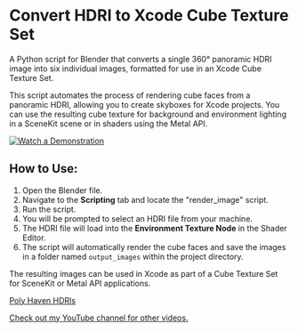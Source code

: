 # Convert HDRI to Xcode Cube Texture Set

A Python script for Blender that converts a single 360° panoramic HDRI image into six individual images, formatted for use in an Xcode Cube Texture Set. 

This script automates the process of rendering cube faces from a panoramic HDRI, allowing you to create skyboxes for Xcode projects. You can use the resulting cube texture for background and environment lighting in a SceneKit scene or in shaders using the Metal API.

[![Watch a Demonstration](https://img.youtube.com/vi/f6Dg8RNBqKY/maxresdefault.jpg)](https://www.youtube.com/watch?v=f6Dg8RNBqKY)

## How to Use:
1. Open the Blender file.
2. Navigate to the **Scripting** tab and locate the "render_image" script.
3. Run the script.
4. You will be prompted to select an HDRI file from your machine.
5. The HDRI file will load into the **Environment Texture Node** in the Shader Editor.
6. The script will automatically render the cube faces and save the images in a folder named `output_images` within the project directory.

The resulting images can be used in Xcode as part of a Cube Texture Set for SceneKit or Metal API applications.

[Poly Haven HDRIs](https://polyhaven.com/hdris)

[Check out my YouTube channel for other videos.](https://www.youtube.com/@heyrobertmartin/videos)

